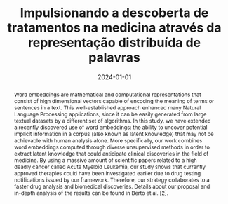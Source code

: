 ---
title: Impulsionando a descoberta de tratamentos na medicina através da representação
  distribuída de palavras

# Authors
# A YAML list of author names
# If you created a profile for a user (e.g. the default `admin` user at `content/authors/admin/`), 
# write the username (folder name) here, and it will be replaced with their full name and linked to their profile.
authors:
- Matheus V. V. Berto
- Tiago A. Almeida

# Author notes (such as 'Equal Contribution')
# A YAML list of notes for each author in the above `authors` list
author_notes: []

date: '2024-01-01'

# Date to publish webpage (NOT necessarily Bibtex publication's date).
publishDate: '2024-12-18T17:09:26.894550Z'

# Publication type.
# A single CSL publication type but formatted as a YAML list (for Hugo requirements).
publication_types:
- paper-conference

# Publication name and optional abbreviated publication name.
publication: '*Anais Estendidos do XXX Simpósio Brasileiro de Sistemas Multimídia
  e Web*'
publication_short: ''

doi: 10.5753/webmedia_estendido.2024.243672

abstract: 'Word embeddings are mathematical and computational representations that consist of high dimensional vectors capable of encoding the meaning of terms or sentences in a text. This well-established approach enhanced many Natural Language Processing applications, since it can be easily generated from large textual datasets by a different set of algorithms. In this study, we have extended a recently discovered use of word embeddings: the ability to uncover potential implicit information in a corpus (also known as latent knowledge) that may not be achievable with human analysis alone. More specifically, our work combines word embeddings computed through diverse unsupervised methods in order to extract latent knowledge that could anticipate clinical discoveries in the field of medicine. By using a massive amount of scientific papers related to a high deadly cancer called Acute Myeloid Leukemia, our study shows that currently approved therapies could have been investigated earlier due to drug testing notifications issued by our framework. Therefore, our strategy collaborates to a faster drug analysis and biomedical discoveries. Details about our proposal and in-depth analysis of the results can be found in Berto et al. [2].'

# Summary. An optional shortened abstract.
summary: ''

tags:
- ''

# Display this page in a list of Featured pages?
featured: false

# Links
url_pdf: ''
url_code: ''
url_dataset: ''
url_poster: ''
url_project: ''
url_slides: ''
url_source: ''
url_video: ''

# Custom links (uncomment lines below)
# links:
# - name: Custom Link
#   url: http://example.org

# Publication image
# Add an image named `featured.jpg/png` to your page's folder then add a caption below.
image:
  caption: ''
  focal_point: ''
  preview_only: false

# Associated Projects (optional).
#   Associate this publication with one or more of your projects.
#   Simply enter your project's folder or file name without extension.
#   E.g. `projects: ['internal-project']` links to `content/project/internal-project/index.md`.
#   Otherwise, set `projects: []`.
projects: []
links:

---